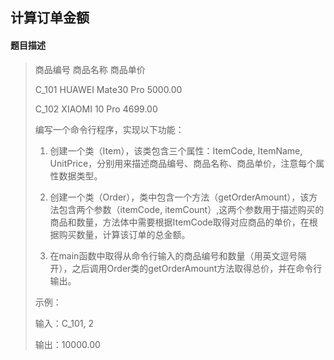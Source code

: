 ## 计算订单金额

#### 题目描述

> 商品编号     商品名称                       商品单价
>
> C_101         HUAWEI Mate30 Pro      5000.00
>
> C_102         XIAOMI 10 Pro               4699.00
>
> 编写一个命令行程序，实现以下功能：
>
> 1. 创建一个类（Item），该类包含三个属性：ItemCode, ItemName, UnitPrice，分别用来描述商品编号、商品名称、商品单价，注意每个属性数据类型。
>
> 2. 创建一个类（Order），类中包含一个方法（getOrderAmount），该方法包含两个参数（itemCode, itemCount）,这两个参数用于描述购买的商品和数量，方法体中需要根据ItemCode取得对应商品的单价，在根据购买数量，计算该订单的总金额。
>
> 3. 在main函数中取得从命令行输入的商品编号和数量（用英文逗号隔开），之后调用Order类的getOrderAmount方法取得总价，并在命令行输出。
>
> 示例：
>
> 输入：C_101, 2
>
> 输出：10000.00


